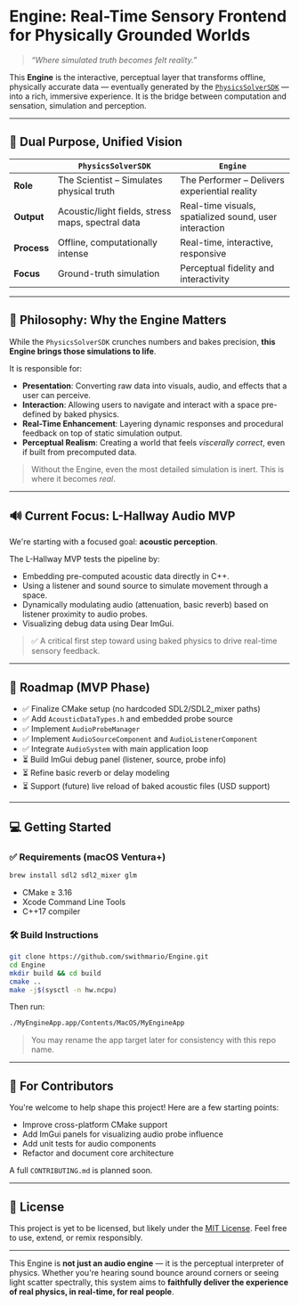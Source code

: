 # Engine: Real-Time Sensory Frontend for Physically Grounded Worlds

> _“Where simulated truth becomes felt reality.”_

This **Engine** is the interactive, perceptual layer that transforms offline, physically accurate data — eventually generated by the [`PhysicsSolverSDK`](https://github.com/swithmario/PhysicsSolverSDK) — into a rich, immersive experience. It is the bridge between computation and sensation, simulation and perception.

---

## 🎯 Dual Purpose, Unified Vision

| | `PhysicsSolverSDK` | `Engine` |
|--|--------------------|----------|
| **Role** | The Scientist – Simulates physical truth | The Performer – Delivers experiential reality |
| **Output** | Acoustic/light fields, stress maps, spectral data | Real-time visuals, spatialized sound, user interaction |
| **Process** | Offline, computationally intense | Real-time, interactive, responsive |
| **Focus** | Ground-truth simulation | Perceptual fidelity and interactivity |

---

## 🧠 Philosophy: Why the Engine Matters

While the `PhysicsSolverSDK` crunches numbers and bakes precision, **this Engine brings those simulations to life**.

It is responsible for:
- **Presentation**: Converting raw data into visuals, audio, and effects that a user can perceive.
- **Interaction**: Allowing users to navigate and interact with a space pre-defined by baked physics.
- **Real-Time Enhancement**: Layering dynamic responses and procedural feedback on top of static simulation output.
- **Perceptual Realism**: Creating a world that feels *viscerally correct*, even if built from precomputed data.

> Without the Engine, even the most detailed simulation is inert. This is where it becomes *real*.

---

## 🔊 Current Focus: L-Hallway Audio MVP

We're starting with a focused goal: **acoustic perception**.

The L-Hallway MVP tests the pipeline by:
- Embedding pre-computed acoustic data directly in C++.
- Using a listener and sound source to simulate movement through a space.
- Dynamically modulating audio (attenuation, basic reverb) based on listener proximity to audio probes.
- Visualizing debug data using Dear ImGui.

> ✅ A critical first step toward using baked physics to drive real-time sensory feedback.

---

## 🚧 Roadmap (MVP Phase)

- ✅ Finalize CMake setup (no hardcoded SDL2/SDL2_mixer paths)
- ✅ Add `AcousticDataTypes.h` and embedded probe source
- ✅ Implement `AudioProbeManager`
- ✅ Implement `AudioSourceComponent` and `AudioListenerComponent`
- ✅ Integrate `AudioSystem` with main application loop
- ⏳ Build ImGui debug panel (listener, source, probe info)
- ⏳ Refine basic reverb or delay modeling
- ⏳ Support (future) live reload of baked acoustic files (USD support)

---

## 💻 Getting Started

### ✅ Requirements (macOS Ventura+)

```bash
brew install sdl2 sdl2_mixer glm
```

- CMake ≥ 3.16
- Xcode Command Line Tools
- C++17 compiler

### 🛠️ Build Instructions

```bash
git clone https://github.com/swithmario/Engine.git
cd Engine
mkdir build && cd build
cmake ..
make -j$(sysctl -n hw.ncpu)
```

Then run:
```bash
./MyEngineApp.app/Contents/MacOS/MyEngineApp
```

> You may rename the app target later for consistency with this repo name.

---

## 🤝 For Contributors

You're welcome to help shape this project! Here are a few starting points:

- Improve cross-platform CMake support
- Add ImGui panels for visualizing audio probe influence
- Add unit tests for audio components
- Refactor and document core architecture

A full `CONTRIBUTING.md` is planned soon.

---

## 🪪 License

This project is yet to be licensed, but likely under the [MIT License](./LICENSE). Feel free to use, extend, or remix responsibly.

---

This Engine is **not just an audio engine** — it is the perceptual interpreter of physics. Whether you're hearing sound bounce around corners or seeing light scatter spectrally, this system aims to **faithfully deliver the experience of real physics, in real-time, for real people**.
